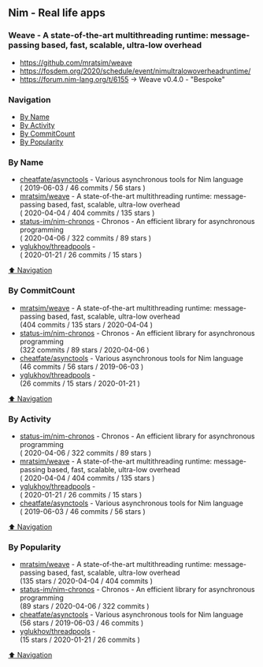 ## Nim - Real life apps

### Weave - A state-of-the-art multithreading runtime: message-passing based, fast, scalable, ultra-low overhead
- https://github.com/mratsim/weave
- https://fosdem.org/2020/schedule/event/nimultralowoverheadruntime/
- https://forum.nim-lang.org/t/6155 -> Weave v0.4.0 - "Bespoke"



### Navigation

- [By Name](#by-name)
- [By Activity](#by-activity)
- [By CommitCount](#by-commitcount)
- [By Popularity](#by-popularity)

### By Name
<!-- PROJECTS_LIST -->
- [cheatfate/asynctools](https://github.com/cheatfate/asynctools) - Various asynchronous tools for Nim language <br/> ( 2019-06-03 / 46 commits / 56 stars )
- [mratsim/weave](https://github.com/mratsim/weave) - A state-of-the-art multithreading runtime: message-passing based, fast, scalable, ultra-low overhead <br/> ( 2020-04-04 / 404 commits / 135 stars )
- [status-im/nim-chronos](https://github.com/status-im/nim-chronos) - Chronos - An efficient library for asynchronous programming <br/> ( 2020-04-06 / 322 commits / 89 stars )
- [yglukhov/threadpools](https://github.com/yglukhov/threadpools) -  <br/> ( 2020-01-21 / 26 commits / 15 stars )
<!-- /PROJECTS_LIST -->

[⬆ Navigation](#navigation)

### By CommitCount
<!-- COMMITCOUNT_LIST -->
- [mratsim/weave](https://github.com/mratsim/weave) - A state-of-the-art multithreading runtime: message-passing based, fast, scalable, ultra-low overhead <br/> (404 commits / 135 stars / 2020-04-04 )
- [status-im/nim-chronos](https://github.com/status-im/nim-chronos) - Chronos - An efficient library for asynchronous programming <br/> (322 commits / 89 stars / 2020-04-06 )
- [cheatfate/asynctools](https://github.com/cheatfate/asynctools) - Various asynchronous tools for Nim language <br/> (46 commits / 56 stars / 2019-06-03 )
- [yglukhov/threadpools](https://github.com/yglukhov/threadpools) -  <br/> (26 commits / 15 stars / 2020-01-21 )
<!-- /COMMITCOUNT_LIST -->
[⬆ Navigation](#navigation)

### By Activity
<!-- ACTIVITY_LIST -->
- [status-im/nim-chronos](https://github.com/status-im/nim-chronos) - Chronos - An efficient library for asynchronous programming <br/> ( 2020-04-06 / 322 commits / 89 stars )
- [mratsim/weave](https://github.com/mratsim/weave) - A state-of-the-art multithreading runtime: message-passing based, fast, scalable, ultra-low overhead <br/> ( 2020-04-04 / 404 commits / 135 stars )
- [yglukhov/threadpools](https://github.com/yglukhov/threadpools) -  <br/> ( 2020-01-21 / 26 commits / 15 stars )
- [cheatfate/asynctools](https://github.com/cheatfate/asynctools) - Various asynchronous tools for Nim language <br/> ( 2019-06-03 / 46 commits / 56 stars )
<!-- /ACTIVITY_LIST -->

[⬆ Navigation](#navigation)

### By Popularity
<!-- POPULARITY_LIST -->
- [mratsim/weave](https://github.com/mratsim/weave) - A state-of-the-art multithreading runtime: message-passing based, fast, scalable, ultra-low overhead <br/> (135 stars / 2020-04-04 / 404 commits )
- [status-im/nim-chronos](https://github.com/status-im/nim-chronos) - Chronos - An efficient library for asynchronous programming <br/> (89 stars / 2020-04-06 / 322 commits )
- [cheatfate/asynctools](https://github.com/cheatfate/asynctools) - Various asynchronous tools for Nim language <br/> (56 stars / 2019-06-03 / 46 commits )
- [yglukhov/threadpools](https://github.com/yglukhov/threadpools) -  <br/> (15 stars / 2020-01-21 / 26 commits )
<!-- /POPULARITY_LIST -->

[⬆ Navigation](#navigation)
